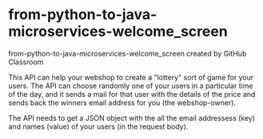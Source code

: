 # from-python-to-java-microservices-welcome_screen
from-python-to-java-microservices-welcome_screen created by GitHub Classroom

This API can help your webshop to create a "lottery" sort of game for your users.
The API can choose randomly one of your users in a particular time of the day, and it sends
a mail for that user with the details of the price and sends back the winners email address for you (the webshop-owner).

The API needs to get a JSON object with the all the email addressess (key) and names (value) of your users (in the request body).
